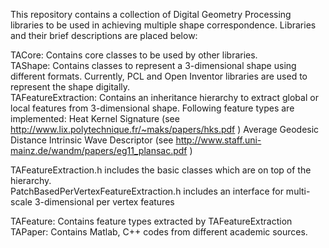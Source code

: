 This repository contains a collection of Digital Geometry Processing libraries to be used in achieving multiple shape correspondence. Libraries and their brief descriptions are placed below:

TACore: Contains core classes to be used by other libraries.  
TAShape: Contains classes to represent a 3-dimensional shape using different formats. Currently, PCL and Open Inventor libraries are used  to represent the shape digitally.  
TAFeatureExtraction: Contains an inheritance hierarchy to extract global or local features from 3-dimensional shape. Following feature types are implemented:
	Heat Kernel Signature (see http://www.lix.polytechnique.fr/~maks/papers/hks.pdf )
	Average Geodesic Distance
	Intrinsic Wave Descriptor (see http://www.staff.uni-mainz.de/wandm/papers/eg11_plansac.pdf )  
	
TAFeatureExtraction.h includes the basic classes which are on top of the hierarchy.  
PatchBasedPerVertexFeatureExtraction.h includes an interface for multi-scale 3-dimensional per vertex features  

TAFeature: Contains feature types extracted by TAFeatureExtraction  
TAPaper: Contains Matlab, C++ codes from different academic sources.